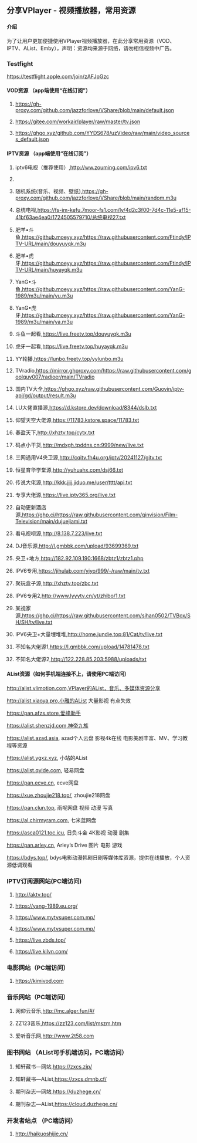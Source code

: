## 分享VPlayer - 视频播放器，常用资源

#### 介绍
为了让用户更加便捷使用VPlayer视频播放器，在此分享常用资源（VOD、IPTV、AList、Emby），声明：资源均来源于网络，请勿相信视频中广告。

### Testfight
https://testflight.apple.com/join/zAFJpGzc

#### VOD资源 （app端使用“在线订阅”）

1.  https://gh-proxy.com/github.com/jazzforlove/VShare/blob/main/default.json

2.  https://gitee.com/workair/player/raw/master/tv.json

3.  https://ghgo.xyz/github.com/YYDS678/uzVideo/raw/main/video_sources_default.json

#### IPTV资源 （app端使用“在线订阅”）

1.  iptv6电视（推荐使用）,http://ww.zouming.com/ipv6.txt
2.  
3.  随机系统(音乐、视频、壁纸),https://gh-proxy.com/github.com/jazzforlove/VShare/blob/main/random.m3u

4.  总统电视,https://fs-im-kefu.7moor-fs1.com/ly/4d2c3f00-7d4c-11e5-af15-41bf63ae4ea0/1724505579710/总统电视27.txt

5.  肥羊•斗鱼,https://github.moeyy.xyz/https://raw.githubusercontent.com/Ftindy/IPTV-URL/main/douyuyqk.m3u

6.  肥羊•虎牙,https://github.moeyy.xyz/https://raw.githubusercontent.com/Ftindy/IPTV-URL/main/huyayqk.m3u

7.  YanG•斗鱼,https://github.moeyy.xyz/https://raw.githubusercontent.com/YanG-1989/m3u/main/yu.m3u

8.  YanG•虎牙,https://github.moeyy.xyz/https://raw.githubusercontent.com/YanG-1989/m3u/main/ya.m3u

9.  斗鱼一起看,https://live.freetv.top/douyuyqk.m3u

10.  虎牙一起看,https://live.freetv.top/huyayqk.m3u

11.  YY轮播,https://lunbo.freetv.top/yylunbo.m3u

12. TVradio,https://mirror.ghproxy.com/https://raw.githubusercontent.com/goolguy007/radioer/main/TVradio

13. 国内TV大全,https://ghgo.xyz/raw.githubusercontent.com/Guovin/iptv-api/gd/output/result.m3u

14. LU大佬直播源,https://d.kstore.dev/download/8344/dslb.txt

15. 仰望天空大佬源,https://11783.kstore.space/11783.txt

16. 春盈天下,http://xhztv.top/cytx.txt

17. 码点小干货,http://mdxgh.tpddns.cn:9999/new/live.txt

18. 三网通用V4央卫源,http://cqitv.fh4u.org/iptv/20241127/gitv.txt

19. 恒星育华学堂源,http://yuhuahx.com/dsj66.txt

20. 传说大佬源,http://kkk.jjjj.jiduo.me/user/tttt/api.txt

21. 专享大佬源,https://live.iptv365.org/live.txt

22. 自动更新酒店源,https://ghp.ci/https://raw.githubusercontent.com/qinvision/Film-Television/main/dujuejiami.txt

23. 看电视呗源,http://8.138.7.223/live.txt

24. DJ音乐源,http://l.gmbbk.com/upload/93699369.txt

25. 央卫+地方,http://182.92.109.190:1668/zbtz1/zbtz1.php

26. IPV6专用,https://jihulab.com/yiyo/999/-/raw/main/tv.txt

27. 聚玩盒子源,http://xhztv.top/zbc.txt

28. IPV6专用2,http://www.lyyytv.cn/yt/zhibo/1.txt

29. 某视家源,https://ghp.ci/https://raw.githubusercontent.com/sihan0502/TVBox/SH/SH/tv/live.txt

30. IPV6央卫+大量埋堆堆,http://home.jundie.top:81/Cat/tv/live.txt

31. 不知名大佬源1,https://l.gmbbk.com/upload/14781478.txt

32. 不知名大佬源2,http://122.228.85.203:5988/uploads/txt


#### AList资源（如何手机端连接不上，请使用PC端访问）

http://alist.vlimotion.com,VPlayer的AList，音乐、多媒体资源分享

http://alist.xiaoya.pro,小雅的AList 大量影视 有点失效

https://pan.afzs.store,爱峰助手

https://alist.shenzjd.com,神帝九族

https://alist.azad.asia, azad个人云盘 影视4k在线 电影美剧丰富、MV、学习教程等资源

https://alist.ygxz.xyz, 小站的AList

https://alist.qyide.com, 轻易网盘

https://pan.ecve.cn, ecve网盘

https://xue.zhoujie218.top/, zhoujie218网盘

https://pan.clun.top, 雨呢网盘 视频 动漫 写真

https://al.chirmyram.com, 七米蓝网盘

https://asca0121.toc.icu, 日负斗金 4K影视 动漫 剧集

https://pan.arley.cn, Arley’s Drive 图片 电影 游戏

https://bdys.top/, bdys电影动漫韩剧日剧等媒体库资源，提供在线播放，个人资源低调观看

### IPTV订阅源网站(PC端访问)

1.  http://aktv.top/

2.  https://yang-1989.eu.org/

3.  https://www.mytvsuper.com.mp/

4.  https://www.mytvsuper.com.mp/

5.  https://live.zbds.top/

6.  https://live.kilvn.com/

### 电影网站（PC端访问）

1.  https://kimivod.com

### 音乐网站（PC端访问）

1.  网仰云音乐,http://mc.alger.fun/#/

2.  ZZ123音乐,https://zz123.com/list/mszm.htm

3.  爱听音乐网,http://www.2t58.com

### 图书网站 （AList可手机端访问，PC端访问）

1.  知轩藏书—网站,https://zxcs.zip/

2.  知轩藏书—AList,https://zxcs.dmnb.cf/

3.  期刊杂志—网站,https://duzhege.cn/

4.  期刊杂志—AList,https://cloud.duzhege.cn/

### 开发者站点 （PC端访问）

1.  http://haikuoshijie.cn/
